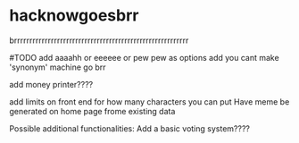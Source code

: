 # hacknowgoesbrr
brrrrrrrrrrrrrrrrrrrrrrrrrrrrrrrrrrrrrrrrrrrrrrrrrrrrrrrrr


#TODO 
add aaaahh or eeeeee or pew pew as options
add you cant make 'synonym' machine go brr

add money printer????

add limits on front end for how many characters you can put
Have meme be generated on home page frome existing data

Possible additional functionalities:
Add a basic voting system????
